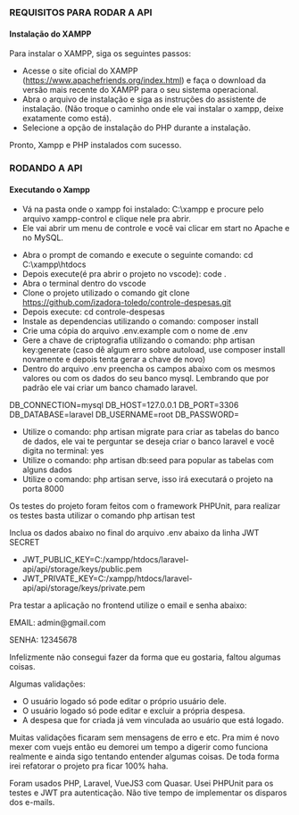 
<h3>REQUISITOS PARA RODAR A API</h3>
<h4>Instalação do XAMPP</h4>
Para instalar o XAMPP, siga os seguintes passos:

* Acesse o site oficial do XAMPP (https://www.apachefriends.org/index.html) e faça o download da versão mais recente do XAMPP para o seu sistema operacional.
* Abra o arquivo de instalação e siga as instruções do assistente de instalação. (Não troque o caminho onde ele vai instalar o xampp, deixe exatamente como está).
* Selecione a opção de instalação do PHP durante a instalação.

Pronto, Xampp e PHP instalados com sucesso.
<h3>RODANDO A API</h3>

<h4>Executando o Xampp</h4>

* Vá na pasta onde o xampp foi instalado: C:\xampp e procure pelo arquivo xampp-control e clique nele pra abrir.
* Ele vai abrir um menu de controle e você vai clicar em start no Apache e no MySQL.

- Abra o prompt de comando e execute o seguinte comando: cd C:\xampp\htdocs
- Depois execute(é pra abrir o projeto no vscode): code .
- Abra o terminal dentro do vscode
- Clone o projeto utilizado o comando git clone https://github.com/izadora-toledo/controle-despesas.git
- Depois execute: cd controle-despesas
- Instale as dependencias utilizando o comando: composer install
- Crie uma cópia do arquivo .env.example com o nome de .env
- Gere a chave de criptografia utilizando o comando: php artisan key:generate (caso dê algum erro sobre autoload, use composer install novamente e depois tenta gerar a chave de novo)
- Dentro do arquivo .env preencha os campos abaixo com os mesmos valores ou com os dados do seu banco mysql. Lembrando que por padrão ele vai criar um banco chamado laravel.

DB_CONNECTION=mysql
DB_HOST=127.0.0.1
DB_PORT=3306
DB_DATABASE=laravel
DB_USERNAME=root
DB_PASSWORD=

- Utilize o comando: php artisan migrate para criar as tabelas do banco de dados, ele vai te perguntar se deseja criar o banco laravel e você digita no terminal: yes
- Utilize o comando: php artisan db:seed para popular as tabelas com alguns dados
- Utilize o comando: php artisan serve, isso irá executará o projeto na porta 8000

<p>Os testes do projeto foram feitos com o framework PHPUnit, para realizar os testes basta utilizar o comando php artisan test</p>

<p>Inclua os dados abaixo no final do arquivo .env abaixo da linha JWT SECRET</p>

- JWT_PUBLIC_KEY=C:/xampp/htdocs/laravel-api/api/storage/keys/public.pem
- JWT_PRIVATE_KEY=C:/xampp/htdocs/laravel-api/api/storage/keys/private.pem

<p>Pra testar a aplicação no frontend utilize o email e senha abaixo:</p>
<p>EMAIL: admin@gmail.com</p>
<p>SENHA: 12345678</p>

<p>Infelizmente não consegui fazer da forma que eu gostaria, faltou algumas coisas.</p>
Algumas validações:

- O usuário logado só pode editar o próprio usuário dele.
- O usuário logado só pode editar e excluir a própria despesa.
- A despesa que for criada já vem vinculada ao usuário que está logado.

Muitas validações ficaram sem mensagens de erro e etc. Pra mim é novo mexer com vuejs então eu demorei um tempo a digerir como funciona realmente e ainda sigo tentando entender algumas coisas. De toda forma irei refatorar o projeto pra ficar 100% haha.

Foram usados PHP, Laravel, VueJS3 com Quasar. Usei PHPUnit para os testes e JWT pra autenticação. Não tive tempo de implementar os disparos dos e-mails.
